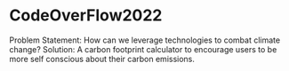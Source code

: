 # CodeOverFlow2022

Problem Statement: How can we leverage technologies to combat climate change?
Solution: A carbon footprint calculator to encourage users to be more self conscious about their carbon emissions.
